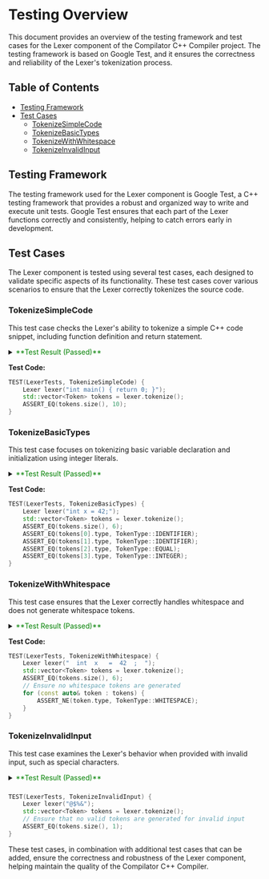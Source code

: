 # Testing Overview

This document provides an overview of the testing framework and test cases for the Lexer component of the Compilator C++ Compiler project. The testing framework is based on Google Test, and it ensures the correctness and reliability of the Lexer's tokenization process.

## Table of Contents

- [Testing Framework](#testing-framework)
- [Test Cases](#test-cases)
  - [TokenizeSimpleCode](#tokenizesimplecode)
  - [TokenizeBasicTypes](#tokenizebasictypes)
  - [TokenizeWithWhitespace](#tokenizewithwhitespace)
  - [TokenizeInvalidInput](#tokenizeinvalidinput)

## Testing Framework

The testing framework used for the Lexer component is Google Test, a C++ testing framework that provides a robust and organized way to write and execute unit tests. Google Test ensures that each part of the Lexer functions correctly and consistently, helping to catch errors early in development.

## Test Cases

The Lexer component is tested using several test cases, each designed to validate specific aspects of its functionality. These test cases cover various scenarios to ensure that the Lexer correctly tokenizes the source code.

### TokenizeSimpleCode

This test case checks the Lexer's ability to tokenize a simple C++ code snippet, including function definition and return statement.

<details>
  <summary><font color="green">**Test Result (Passed)**</font></summary>
  
  - The Lexer successfully tokenized the provided code.
  - The number of tokens generated is as expected (10).
  - Token types and lexemes match the expected values.
</details>

**Test Code:**
```cpp
TEST(LexerTests, TokenizeSimpleCode) {
    Lexer lexer("int main() { return 0; }");
    std::vector<Token> tokens = lexer.tokenize();
    ASSERT_EQ(tokens.size(), 10);
}
```
### TokenizeBasicTypes
This test case focuses on tokenizing basic variable declaration and initialization using integer literals.

<details>
  <summary><font color="green">**Test Result (Passed)**</font></summary>
  
  - The Lexer successfully tokenized the provided code.
  - The number of tokens generated is as expected (6).
  - Token types and lexemes match the expected values.
</details>

**Test Code:**
```cpp
TEST(LexerTests, TokenizeBasicTypes) {
    Lexer lexer("int x = 42;");
    std::vector<Token> tokens = lexer.tokenize();
    ASSERT_EQ(tokens.size(), 6);
    ASSERT_EQ(tokens[0].type, TokenType::IDENTIFIER);
    ASSERT_EQ(tokens[1].type, TokenType::IDENTIFIER);
    ASSERT_EQ(tokens[2].type, TokenType::EQUAL);
    ASSERT_EQ(tokens[3].type, TokenType::INTEGER);
}
```
### TokenizeWithWhitespace
This test case ensures that the Lexer correctly handles whitespace and does not generate whitespace tokens.

<details>
  <summary><font color="green">**Test Result (Passed)**</font></summary>
  
  - The Lexer successfully tokenized the provided code.
  - The number of tokens generated is as expected (6).
  - No whitespace tokens were generated.
</details>

**Test Code:**
```cpp
TEST(LexerTests, TokenizeWithWhitespace) {
    Lexer lexer("  int  x   =  42  ;  ");
    std::vector<Token> tokens = lexer.tokenize();
    ASSERT_EQ(tokens.size(), 6);
    // Ensure no whitespace tokens are generated
    for (const auto& token : tokens) {
        ASSERT_NE(token.type, TokenType::WHITESPACE);
    }
}
```
### TokenizeInvalidInput
This test case examines the Lexer's behavior when provided with invalid input, such as special characters.

<details>
  <summary><font color="green">**Test Result (Passed)**</font></summary>
  
  - The Lexer handled invalid input gracefully.
  - It generated an appropriate error token.
</details>

###
```cpp
TEST(LexerTests, TokenizeInvalidInput) {
    Lexer lexer("@$%&");
    std::vector<Token> tokens = lexer.tokenize();
    // Ensure that no valid tokens are generated for invalid input
    ASSERT_EQ(tokens.size(), 1);
}
```
These test cases, in combination with additional test cases that can be added, ensure the correctness and robustness of the Lexer component, helping maintain the quality of the Compilator C++ Compiler.